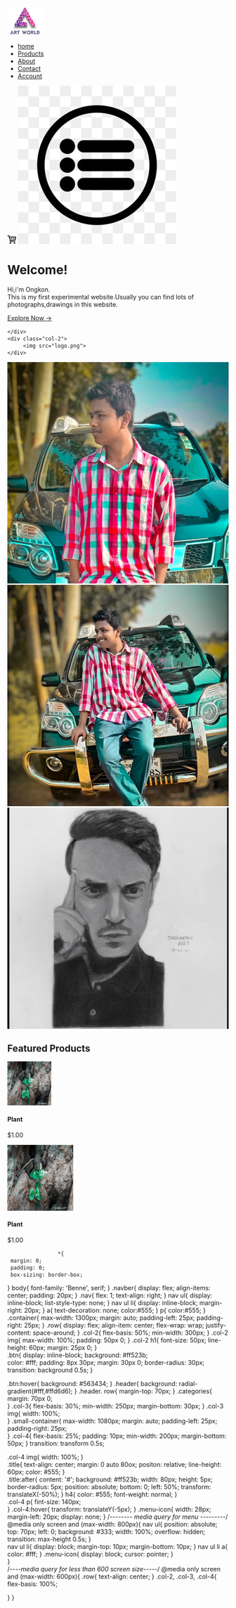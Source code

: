 
<html lang="en">
<head>
    <meta charset="utf-8">
    <meta name="viewport" content="width=device-width, initial-scale=1.0">
    <title>Ongkon's Creation</title>
    <link rel="stylesheet" href="no2.css">
    <link rel="preconnect" href="https://fonts.gstatic.com">
    <link href="https://fonts.googleapis.com/css2?family=Dekko&family=Viaoda+Libre&display=swap" rel="stylesheet">
    <link rel="stylesheet" href="<link rel="stylesheet" href="https://cdn.jsdelivr.net/npm/@fortawesome/fontawesome-free@5.15.3/css/fontawesome.min.css">
    <body>
    <div class="header">
    <div class="container">
    <div class="navber">
        <div class="logo">
            <img src="logos.png" width="80px">
       </div>
       <nav>
       <ul id="MenuItems">
           <li><a href="#">home</a></li>
           <li><a href=""#>Products</a></li>
           <li><a href="#">About</a></li>
           <li><a href="#">Contact</a></li>
           <li><a href="#">Account</a></li>
       </nav>
       <img src="cart.png" width="20px" height="20px">
         <img src="menu.jpg" class="menu-icon" oneclick="menutoggle()">
       </ul>
       
   </div>
    <div class="row">
    <div class="col-2">
    <h1>Welcome!</h1>
    <p>Hi,i'm Ongkon.<br>This is my first experimental website.Usually you can find lots of <br>photographs,drawings in this website.</p>
    <a href="" class="btn">Explore Now &#8594;</a>
    
    </div>
    <div class="col-2">
         <img src="logo.png">
    </div>
   </div>
   </div>
   </div>
   
<!-------- featured categories -------->
   
<div class="categories">
   <div class="small-container">
     <div class="row">
     <div class="col-3">
     <img src="category-1.jpg">
     </div>
       <div class="col-3">
     <img src="category-2.jpg">
   </div>
     <div class="col-3">
     <img src="category-3.jpg">
     </div>
     </div>
<!-------- featured products -------->
    <div class="small-container">
    <h2 class="tilte">Featured Products</h2>
    <div class="row">
      <div class"col-4">
      <img src="img.jpg" width="100x" height="100px">
      <h4>Plant</h4>
      <p>$1.00</p>
      <div class="rating">
      <i class="fa fa-star"></i>
      <i class="fa fa-star"></i>
      <i class="fa fa-star"></i>
      <i class="fa fa-star"></i>
      <i class="fa fa-star-o"></i>
    <div class"col-4">
    <img src="img.jpg" width="150x" height="150px">
    <h4>Plant</h4>
    <p>$1.00</p>
    <div class="rating">
    <i class="fa fa-star"></i>
    <i class="fa fa-star"></i>
    <i class="fa fa-star"></i>
    <i class="fa fa-star"></i>
    <i class="fa fa-star-o"></i>
    </div>
    </div>
  </div>
  </div>
  </div>
  </div>
  </div>
  <!-------js for toggle menu------->
  <script>
    var MenuItems = document.getElementById("MenuItems");
       MenuItems.style.maxheight = "0px";
     function menutoggle(){
     if(MenuItems.style.maxheight == "0px")
         {
            MenuItems.style.maxheight = "200px";
         }
         else
         {
            MenuItems.style.maxheight = "0px";   
         }
      }
     </script>
  </body>
  </head>
  </html>
      
                    *{
     margin: 0;
     padding: 0;
     box-sizing: border-box;
}
body{
  font-family: 'Benne', serif;
}
.navber{
      display: flex;
      align-items: center;
      padding: 20px;
}
.nav{
    flex: 1;
    text-align: right;
 }
 nav ul{
      display: inline-block;
      list-style-type: none;
}
nav ul li{ 
       display: inline-block;
       margin-right: 20px;
} 
a{
    text-decoration: none;
    color:#555;
}
p{
    color:#555;
 }
.container{
     max-width: 1300px;
     margin: auto;
     padding-left: 25px;
     padding-right: 25px;
}
.row{
     display: flex;
     align-item: center;
     flex-wrap: wrap;
     justify-content: space-around;
}
.col-2{
    flex-basis: 50%;
    min-width: 300px;
}
.col-2 img{
        max-width: 100%;
        padding: 50px 0;
}
.col-2 h1{
       font-size: 50px;
       line-height: 60px;
       margin: 25px 0;
}                
.btn{
    display: inline-block;
    background: #ff523b;                   
    color: #fff;
    padding: 8px 30px;
    margin: 30px 0;
    border-radius: 30px;
    transition: background 0.5s;
}

.btn:hover{
      background: #563434;
}
.header{
     background: radial-gradient(#fff,#ffd6d6);
} 
.header. row{
        margin-top: 70px;
}
.categories{
     margin: 70px 0;   
}
.col-3{
    flex-basis: 30%;
    min-width: 250px;
    margin-bottom: 30px;
}
.col-3 img{
    width: 100%;    
}
.small-container{
        max-width: 1080px;
        margin: auto;
        padding-left: 25px;
        padding-right: 25px;  
}
.col-4{
     flex-basis: 25%;
     padding: 10px;
     min-width: 200px;
     margin-bottom: 50px;
}    transition: transform 0.5s;

.col-4 img{
      width: 100%;
}    
.title{
    text-align: center;
    margin: 0 auto 80ox;
    positon: relative;
    line-height: 60px;
    color: #555;
 }  
.title:after{
    content: '#';
    background: #ff523b;
    width: 80px;
    height: 5px;
    border-radius: 5px;
    position: absolute;
    bottom: 0;
    left: 50%;
    transform: translateX(-50%);
 }
 h4{
   color: #555;
   font-weight: normal;
  }   
 .col-4 p{
       fint-size: 140px;  
       }
 .col-4:hover{
         transform: translateY(-5px);
  }
.menu-icon{
     width: 28px;
     margin-left: 20px;
     display: none;
 }
/*-------- media query for menu ---------*/
 @media only screen and (max-width: 800px){
    nav ul{
        position: absolute;
        top: 70px;
        left: 0;
        background: #333;
        width: 100%;
        overflow: hidden;
        transition: max-height 0.5s;
  }   
   nav ul li{
       display: block;
       margin-top: 10px;
       margin-bottom: 10px;
     }
     nav ul li a{
        color: #fff;
    }
   .menu-icon{
         display: block;
         cursor: pointer;
   }  
   }  
  /*----media query for less than 600 screen size-----*/
     @media only screen and (max-width: 600px){
    .row{
       text-align: center;
    }
   .col-2, .col-3, .col-4{
        flex-basis: 100%;
        
   }
   }              
                                       
                                             
                                             
      
    
